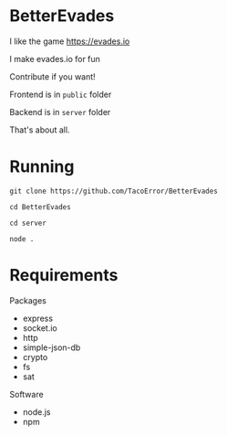 # BetterEvades

I like the game https://evades.io

I make evades.io for fun

Contribute if you want!

Frontend is in `public` folder

Backend is in `server` folder

That's about all.

# Running

`git clone https://github.com/TacoError/BetterEvades`

`cd BetterEvades`

`cd server`

`node .`

# Requirements

Packages 

 - express
 - socket.io
 - http
 - simple-json-db
 - crypto
 - fs
 - sat

Software

 - node.js
 - npm
